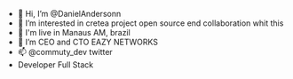 - 👋 Hi, I’m @DanielAndersonn
- 👀 I’m interested in cretea project open source end collaboration whit this
- 🌱 I'm live in Manaus AM, brazil
- 💞️ I’m CEO and CTO EAZY  NETWORKS
- 📫 @commuty_dev twitter
- Developer Full Stack 

<!---
DanielAndersonn/DanielAndersonn is a ✨ special ✨ repository because its `README.md` (this file) appears on your GitHub profile.
You can click the Preview link to take a look at your changes.
--->
